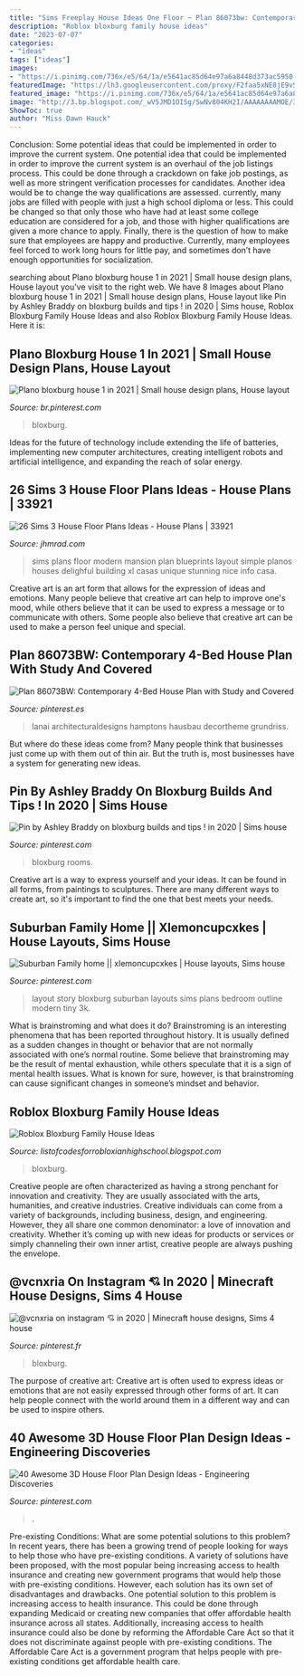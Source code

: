 ```yaml
---
title: "Sims Freeplay House Ideas One Floor ~ Plan 86073bw: Contemporary 4-bed House Plan With Study And Covered"
description: "Roblox bloxburg family house ideas"
date: "2023-07-07"
categories:
- "ideas"
tags: ["ideas"]
images:
- "https://i.pinimg.com/736x/e5/64/1a/e5641ac85d64e97a6a8448d373ac5950.jpg"
featuredImage: "https://lh3.googleusercontent.com/proxy/F2faa5xNE8jE9vSWfrWTIekazIaFXVlHjUvQ1rpLyQ3cHBkXWISD3QI09atISP3sinxkT9oPd5PtoWxeXZ3_TTIycQ=w1200-h630-p-k-no-nu"
featured_image: "https://i.pinimg.com/736x/e5/64/1a/e5641ac85d64e97a6a8448d373ac5950.jpg"
image: "http://3.bp.blogspot.com/_wV5JMD1OISg/SwNv804KH2I/AAAAAAAAMOE/3M9vZSTXzWY/s1600/MTS2_fling-89_1027718_Second_Level_Floor_Plans.jpg"
ShowToc: true
author: "Miss Dawn Hauck"
---
```



Conclusion: Some potential ideas that could be implemented in order to improve the current system.
One potential idea that could be implemented in order to improve the current system is an overhaul of the job listings process. This could be done through a crackdown on fake job postings, as well as more stringent verification processes for candidates. Another idea would be to change the way qualifications are assessed. currently, many jobs are filled with people with just a high school diploma or less. This could be changed so that only those who have had at least some college education are considered for a job, and those with higher qualifications are given a more chance to apply. Finally, there is the question of how to make sure that employees are happy and productive. Currently, many employees feel forced to work long hours for little pay, and sometimes don’t have enough opportunities for socialization.

	

		
searching about Plano bloxburg house 1 in 2021 | Small house design plans, House layout you've visit to the right web. We have 8 Images about Plano bloxburg house 1 in 2021 | Small house design plans, House layout like Pin by Ashley Braddy on bloxburg builds and tips ! in 2020 | Sims house, Roblox Bloxburg Family House Ideas and also Roblox Bloxburg Family House Ideas. Here it is:
		
    
## Plano Bloxburg House 1 In 2021 | Small House Design Plans, House Layout

<img loading=lazy src="https://i.pinimg.com/736x/af/59/ae/af59ae221096de6774f65ae606f1da6d.jpg" onerror="this.onerror=null;this.src='https://tse3.mm.bing.net/th?id=OIP.sFq92qL88_1qUigud3vVMQHaHp&amp;pid=15.1';" alt="Plano bloxburg house 1 in 2021 | Small house design plans, House layout">

_Source: br.pinterest.com_

>bloxburg. 

	

Ideas for the future of technology include extending the life of batteries, implementing new computer architectures, creating intelligent robots and artificial intelligence, and expanding the reach of solar energy.

    
## 26 Sims 3 House Floor Plans Ideas - House Plans | 33921

<img loading=lazy src="http://3.bp.blogspot.com/_wV5JMD1OISg/SwNv804KH2I/AAAAAAAAMOE/3M9vZSTXzWY/s1600/MTS2_fling-89_1027718_Second_Level_Floor_Plans.jpg" onerror="this.onerror=null;this.src='https://tse4.mm.bing.net/th?id=OIP.bvBJDb5CAolR_GmpQczD6AHaFr&amp;pid=15.1';" alt="26 Sims 3 House Floor Plans Ideas - House Plans | 33921">

_Source: jhmrad.com_

>sims plans floor modern mansion plan blueprints layout simple planos houses delighful building xl casas unique stunning nice info casa. 

	

Creative art is an art form that allows for the expression of ideas and emotions. Many people believe that creative art can help to improve one's mood, while others believe that it can be used to express a message or to communicate with others. Some people also believe that creative art can be used to make a person feel unique and special.

    
## Plan 86073BW: Contemporary 4-Bed House Plan With Study And Covered

<img loading=lazy src="https://i.pinimg.com/736x/03/32/34/03323453d64eed6e07e6662e301da14a.jpg" onerror="this.onerror=null;this.src='https://tse3.mm.bing.net/th?id=OIP.7f8U1IpHYsR_oe3QyNSXlgHaL9&amp;pid=15.1';" alt="Plan 86073BW: Contemporary 4-Bed House Plan with Study and Covered">

_Source: pinterest.es_

>lanai architecturaldesigns hamptons hausbau decortheme grundriss. 

	

But where do these ideas come from? Many people think that businesses just come up with them out of thin air. But the truth is, most businesses have a system for generating new ideas.

    
## Pin By Ashley Braddy On Bloxburg Builds And Tips ! In 2020 | Sims House

<img loading=lazy src="https://i.pinimg.com/originals/23/9e/bd/239ebd09a27a4f5f5cdacc20f47f66f6.jpg" onerror="this.onerror=null;this.src='https://tse2.mm.bing.net/th?id=OIP.NyF7BMEljKx7tODLAYfqNwHaHR&amp;pid=15.1';" alt="Pin by Ashley Braddy on bloxburg builds and tips ! in 2020 | Sims house">

_Source: pinterest.com_

>bloxburg rooms. 

	

Creative art is a way to express yourself and your ideas. It can be found in all forms, from paintings to sculptures. There are many different ways to create art, so it's important to find the one that best meets your needs.

    
## Suburban Family Home || Xlemoncupcxkes | House Layouts, Sims House

<img loading=lazy src="https://i.pinimg.com/736x/4a/08/8b/4a088b6f38bd86554c8abe724b3ab81b.jpg" onerror="this.onerror=null;this.src='https://tse3.mm.bing.net/th?id=OIP.tkQDIY-Un0QUSJLhHzKCxQHaHQ&amp;pid=15.1';" alt="Suburban Family home || xlemoncupcxkes | House layouts, Sims house">

_Source: pinterest.com_

>layout story bloxburg suburban layouts sims plans bedroom outline modern tiny 3k. 

	

What is brainstroming and what does it do?
Brainstroming is an interesting phenomena that has been reported throughout history. It is usually defined as a sudden changes in thought or behavior that are not normally associated with one’s normal routine. Some believe that brainstroming may be the result of mental exhaustion, while others speculate that it is a sign of mental health issues. What is known for sure, however, is that brainstroming can cause significant changes in someone’s mindset and behavior.

    
## Roblox Bloxburg Family House Ideas

<img loading=lazy src="https://lh3.googleusercontent.com/proxy/F2faa5xNE8jE9vSWfrWTIekazIaFXVlHjUvQ1rpLyQ3cHBkXWISD3QI09atISP3sinxkT9oPd5PtoWxeXZ3_TTIycQ=w1200-h630-p-k-no-nu" onerror="this.onerror=null;this.src='https://tse4.mm.bing.net/th?id=OIP.wTx1KVh2w4l93Vhz-VL8ZAHaD4&amp;pid=15.1';" alt="Roblox Bloxburg Family House Ideas">

_Source: listofcodesforrobloxianhighschool.blogspot.com_

>bloxburg. 

	

Creative people are often characterized as having a strong penchant for innovation and creativity. They are usually associated with the arts, humanities, and creative industries. Creative individuals can come from a variety of backgrounds, including business, design, and engineering. However, they all share one common denominator: a love of innovation and creativity. Whether it’s coming up with new ideas for products or services or simply channeling their own inner artist, creative people are always pushing the envelope.

    
## @vcnxria On Instagram 💘 In 2020 | Minecraft House Designs, Sims 4 House

<img loading=lazy src="https://i.pinimg.com/736x/b3/26/d8/b326d8a2f673f5ef193a1a6860f00f47.jpg" onerror="this.onerror=null;this.src='https://tse4.mm.bing.net/th?id=OIP.WRSSTbXs8niqsu6bY-m3YAHaG_&amp;pid=15.1';" alt="@vcnxria on instagram 💘 in 2020 | Minecraft house designs, Sims 4 house">

_Source: pinterest.fr_

>bloxburg. 

	

The purpose of creative art:
Creative art is often used to express ideas or emotions that are not easily expressed through other forms of art. It can help people connect with the world around them in a different way and can be used to inspire others.

    
## 40 Awesome 3D House Floor Plan Design Ideas - Engineering Discoveries

<img loading=lazy src="https://i.pinimg.com/736x/e5/64/1a/e5641ac85d64e97a6a8448d373ac5950.jpg" onerror="this.onerror=null;this.src='https://tse3.mm.bing.net/th?id=OIP.r4nUrPYm2ZqcsjZ5GOrDswHaIZ&amp;pid=15.1';" alt="40 Awesome 3D House Floor Plan Design Ideas - Engineering Discoveries">

_Source: pinterest.com_

>. 

	

Pre-existing Conditions: What are some potential solutions to this problem?
In recent years, there has been a growing trend of people looking for ways to help those who have pre-existing conditions. A variety of solutions have been proposed, with the most popular being increasing access to health insurance and creating new government programs that would help those with pre-existing conditions. However, each solution has its own set of disadvantages and drawbacks. One potential solution to this problem is increasing access to health insurance. This could be done through expanding Medicaid or creating new companies that offer affordable health insurance across all states. Additionally, increasing access to health insurance could also be done by reforming the Affordable Care Act so that it does not discriminate against people with pre-existing conditions. The Affordable Care Act is a government program that helps people with pre-existing conditions get affordable health care.

